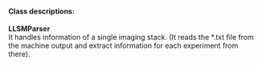 #### Class descriptions:

**LLSMParser**\
It handles information of a single imaging stack. (It reads the *.txt file from the machine output and extract information for each experiment from there).

